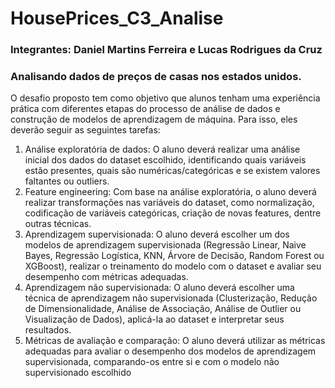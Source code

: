 # HousePrices_C3_Analise
### Integrantes: Daniel Martins Ferreira e Lucas Rodrigues da Cruz
### Analisando dados de preços de casas nos estados unidos.

O desafio proposto tem como objetivo que alunos tenham uma experiência prática com diferentes
etapas do processo de análise de dados e construção de modelos de aprendizagem de máquina.
Para isso, eles deverão seguir as seguintes tarefas:
1. Análise exploratória de dados: O aluno deverá realizar uma análise inicial dos dados do dataset
escolhido, identificando quais variáveis estão presentes, quais são numéricas/categóricas e se
existem valores faltantes ou outliers.
2. Feature engineering: Com base na análise exploratória, o aluno deverá realizar transformações
nas variáveis do dataset, como normalização, codificação de variáveis categóricas, criação de
novas features, dentre outras técnicas.
3. Aprendizagem supervisionada: O aluno deverá escolher um dos modelos de aprendizagem
supervisionada (Regressão Linear, Naive Bayes, Regressão Logística, KNN, Árvore de Decisão,
Random Forest ou XGBoost), realizar o treinamento do modelo com o dataset e avaliar seu
desempenho com métricas adequadas.
4. Aprendizagem não supervisionada: O aluno deverá escolher uma técnica de aprendizagem não
supervisionada (Clusterização, Redução de Dimensionalidade, Análise de Associação, Análise de
Outlier ou Visualização de Dados), aplicá-la ao dataset e interpretar seus resultados.
5. Métricas de avaliação e comparação: O aluno deverá utilizar as métricas adequadas para
avaliar o desempenho dos modelos de aprendizagem supervisionada, comparando-os entre si e
com o modelo não supervisionado escolhido
